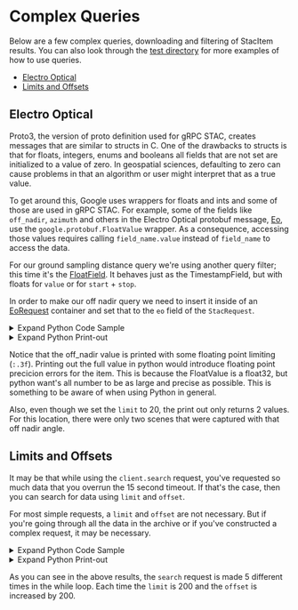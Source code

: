 # Complex Queries
Below are a few complex queries, downloading and filtering of StacItem results. You can also look through the [test directory](./test) for more examples of how to use queries.

- [Electro Optical](#electro-optical)
- [Limits and Offsets](#limits-and-offsets)

## Electro Optical
Proto3, the version of proto definition used for gRPC STAC, creates messages that are similar to structs in C. One of the drawbacks to structs is that for floats, integers, enums and booleans all fields that are not set are initialized to a value of zero. In geospatial sciences, defaulting to zero can cause problems in that an algorithm or user might interpret that as a true value. 

To get around this, Google uses wrappers for floats and ints and some of those are used in gRPC STAC. For example, some of the fields like `off_nadir`, `azimuth` and others in the Electro Optical protobuf message, [Eo](https://geo-grpc.github.io/api/#epl.protobuf.Eo), use the `google.protobuf.FloatValue` wrapper. As a consequence, accessing those values requires calling `field_name.value` instead of `field_name` to access the data.

For our ground sampling distance query we're using another query filter; this time it's the [FloatField](https://geo-grpc.github.io/api/#epl.protobuf.FloatField). It behaves just as the TimestampField, but with floats for `value` or for `start` + `stop`.

In order to make our off nadir query we need to insert it inside of an [EoRequest](https://geo-grpc.github.io/api/#epl.protobuf.EoRequest) container and set that to the `eo` field of the `StacRequest`.






<details><summary>Expand Python Code Sample</summary>


```python
from datetime import datetime, timezone
from nsl.stac.client import NSLClient
from epl.protobuf.stac_pb2 import StacRequest
from epl.protobuf.geometry_pb2 import GeometryData, SpatialReferenceData
from epl.protobuf.query_pb2 import FloatField, LT_OR_EQ
from epl.protobuf.stac_pb2 import EoRequest, Eo

# create our ground sampling distance query to only return data less than or equal to 1 meter
off_nadir = FloatField(value=15.0, rel_type=LT_OR_EQ)
# create an eo_request container
eo_request = EoRequest(off_nadir=off_nadir)
# define ourselves a point in Texas
someplace_texas = "POINT(-97.72493696704974 30.25539788861046)"
geometry_data = GeometryData(wkt=someplace_texas, sr=SpatialReferenceData(wkid=4326))
# create a StacRequest with geometry, eo_request and a limit of 20
stac_request = StacRequest(geometry=geometry_data, eo=eo_request, limit=20)

# get a client interface to the gRPC channel
client = NSLClient()
for stac_item in client.search(stac_request):
    print("{0} STAC item '{1}' from {2}\nhas a off_nadir {3:.3f}, which should be less than or "
          "equal to requested off_nadir {4}: confirmed {5}".format(
        Eo.Constellation.Name(stac_item.eo.constellation),
        stac_item.id,
        datetime.fromtimestamp(stac_item.observed.seconds, tz=timezone.utc).isoformat(),
        stac_item.eo.off_nadir.value,
        off_nadir.value,
        True))
```


</details>




<details><summary>Expand Python Print-out</summary>


```text
    nsl client connecting to stac service at: eap.nearspacelabs.net:9090
    
    SWIFT STAC item '20190822T183313Z_684_POM1_ST2_P' from 2019-08-22T18:33:13+00:00
    has a off_nadir 12.588, which should be less than or equal to requested off_nadir 15.0: confirmed True
    SWIFT STAC item '20190822T183307Z_681_POM1_ST2_P' from 2019-08-22T18:33:07+00:00
    has a off_nadir 13.354, which should be less than or equal to requested off_nadir 15.0: confirmed True
    SWIFT STAC item '20190822T183217Z_656_POM1_ST2_P' from 2019-08-22T18:32:17+00:00
    has a off_nadir 12.556, which should be less than or equal to requested off_nadir 15.0: confirmed True
    SWIFT STAC item '20190821T180032Z_563_POM1_ST2_P' from 2019-08-21T18:00:32+00:00
    has a off_nadir 14.421, which should be less than or equal to requested off_nadir 15.0: confirmed True
```


</details>



Notice that the off_nadir value is printed with some floating point limiting (`:.3f`). Printing out the full value in python would introduce floating point precicion errors for the item. This is because the FloatValue is a float32, but python want's all number to be as large and precise as possible. This is something to be aware of when using Python in general.

Also, even though we set the `limit` to 20, the print out only returns 2 values. For this location, there were only two scenes that were captured with that off nadir angle.

## Limits and Offsets
It may be that while using the `client.search` request, you've requested so much data that you overrun the 15 second timeout. If that's the case, then you can search for data using `limit` and `offset`.

For most simple requests, a `limit` and `offset` are not necessary. But if you're going through all the data in the archive or if you've constructed a complex request, it may be necessary.





<details><summary>Expand Python Code Sample</summary>


```python
from nsl.stac.client import NSLClient
from epl.protobuf.stac_pb2 import StacRequest
from epl.protobuf.geometry_pb2 import GeometryData, SpatialReferenceData
# Same geometry as above, but a wkt geometry instead of a geojson
travis_wkt = "POLYGON((-97.9736 30.6251, -97.9188 30.6032, -97.9243 30.5703, -97.8695 30.5484, -97.8476 30.4717, -97.7764 30.4279, -97.5793 30.4991, -97.3711 30.4170, -97.4916 30.2089, -97.6505 30.0719, -97.6669 30.0665, -97.7107 30.0226, -98.1708 30.3567, -98.1270 30.4279, -98.0503 30.6251))" 
geometry_data = GeometryData(wkt=travis_wkt, 
                             sr=SpatialReferenceData(wkid=4326))

# get a client interface to the gRPC channel
client = NSLClient()

limit = 200
offset = 0
total = 0
while total < 1000:
    # make our request
    stac_request = StacRequest(geometry=geometry_data, limit=limit, offset=offset)
    # prepare request for next 
    offset += limit
    for stac_item in client.search(stac_request):
        total += 1
        # do cool things with data here
    if total % limit == 0:
        print("stac item id: {0} at {1} index in request".format(stac_item.id, total))
```


</details>




<details><summary>Expand Python Print-out</summary>


```text
    stac item id: 20190829T172909Z_1600_POM1_ST2_P at 200 index in request
    stac item id: 20190829T172054Z_1354_POM1_ST2_P at 400 index in request
    stac item id: 20190829T171353Z_1152_POM1_ST2_P at 600 index in request
    stac item id: 20190829T170046Z_771_POM1_ST2_P at 800 index in request
    stac item id: 20190829T165125Z_497_POM1_ST2_P at 1000 index in request
```


</details>



As you can see in the above results, the `search` request is made 5 different times in the while loop. Each time the `limit` is 200 and the `offset` is increased by 200. 
